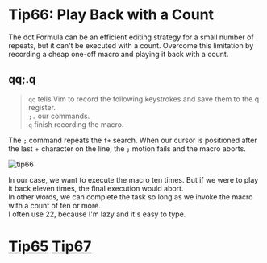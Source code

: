 # Tip66: Play Back with a Count  
The dot Formula can be an efficient editing strategy for a small number of repeats, but it can't be executed with a count. Overcome this limitation by recording a cheap one-off macro and playing it back with a count.  
  
## qq;.q  
>`qq` tells Vim to record the following keystrokes and save them to the q register.  
>`;.` our commands.  
>`q` finish recording the macro.  
  
The `;` command repeats the `f+` search. When our cursor is positioned after the last + character on the line, the `;` motion fails and the macro aborts.  
  
![tip66](images/tip66.png)  
  
In our case, we want to execute the macro ten times. But if we were to play it back eleven times, the final execution would abort.  
In other words, we can complete the task so long as we invoke the macro with a count of ten or more.  
I often use 22, because I'm lazy and it's easy to type.  
  
# [Tip65](tip65.md) [Tip67](tip67.md)
